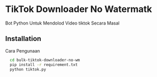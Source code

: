 # TikTok Downloader No Watermatk

Bot Python Untuk Mendolod Video tiktok Secara Masal 


## Installation

Cara Pengunaan

```bash
  cd bulk-tiktok-downloader-no-wm
  pip install -r requirement.txt
  python tiktok.py
```
    
